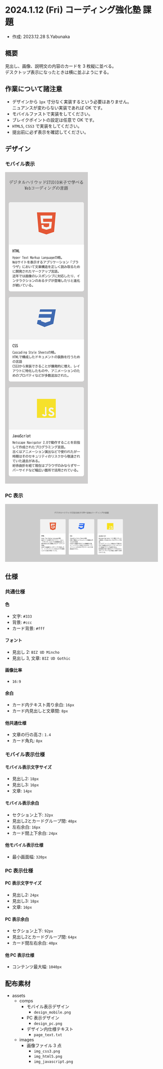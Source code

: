 # 2024.1.12 (Fri) コーディング強化塾 課題

- 作成: 2023.12.28 S.Yabunaka

## 概要

見出し、画像、説明文の内容のカードを 3 枚縦に並べる。  
デスクトップ表示になったときは横に並ぶようにする。  

## 作業について諸注意

- デザインから `1px` 寸分なく実装するという必要はありません。  
  ニュアンスが変わらない実装であれば OK です。  
- モバイルファストで実装をしてください。  
- ブレイクポイントの設定は任意で OK です。  
- `HTML5`, `CSS3` で実装をしてください。  
- 提出前に必ず表示を確認してください。  

## デザイン

### モバイル表示

![''](./assets/comps/design_mobile.png)

### PC 表示

![''](./assets/comps/design_pc.png)

## 仕様

### 共通仕様

#### 色

- 文字: `#333`
- 背景: `#ccc`
- カード背景: `#fff`

#### フォント

- 見出し 2: `BIZ UD Mincho`
- 見出し 3, 文章: `BIZ UD Gothic`

#### 画像比率

- `16:9`

#### 余白

- カード内テキスト周り余白: `16px`
- カード内見出しと文章間: `8px`

#### 他共通仕様

- 文章の行の高さ: `1.4`
- カード角丸: `8px`

### モバイル表示仕様

#### モバイル表示文字サイズ

- 見出し2: `18px`
- 見出し3: `16px`
- 文章: `14px`

#### モバイル表示余白

- セクション上下: `32px`
- 見出し2とカードグループ間: `48px`
- 左右余白: `16px`
- カード間上下余白: `24px`

#### 他モバイル表示仕様

- 最小画面幅: `320px`

### PC 表示仕様

#### PC 表示文字サイズ

- 見出し2: `24px`
- 見出し3: `18px`
- 文章: `16px`

#### PC 表示余白

- セクション上下: `92px`
- 見出し2とカードグループ間: `64px`
- カード間左右余白: `40px`

#### 他 PC 表示仕様

- コンテンツ最大幅: `1040px`

## 配布素材

- assets
  - comps
    - モバイル表示デザイン
      - `design_mobile.png`
    - PC 表示デザイン
      - `design_pc.png`
    - デザイン内仕様テキスト
      - `page_text.txt`
  - images
    - 画像ファイル 3 点
      - `img_css3.png`
      - `img_html5.png`
      - `img_javascript.png`
